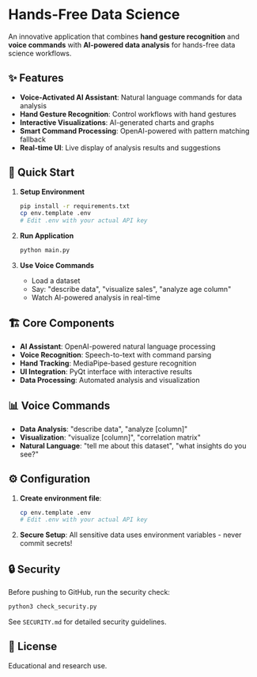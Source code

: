 # Hands-Free Data Science

An innovative application that combines **hand gesture recognition** and **voice commands** with **AI-powered data analysis** for hands-free data science workflows.

## ✨ Features

- **Voice-Activated AI Assistant**: Natural language commands for data analysis
- **Hand Gesture Recognition**: Control workflows with hand gestures
- **Interactive Visualizations**: AI-generated charts and graphs
- **Smart Command Processing**: OpenAI-powered with pattern matching fallback
- **Real-time UI**: Live display of analysis results and suggestions

## 🚀 Quick Start

1. **Setup Environment**
   ```bash
   pip install -r requirements.txt
   cp env.template .env
   # Edit .env with your actual API key
   ```

2. **Run Application**
   ```bash
   python main.py
   ```

3. **Use Voice Commands**
   - Load a dataset
   - Say: "describe data", "visualize sales", "analyze age column"
   - Watch AI-powered analysis in real-time

## 🏗️ Core Components

- **AI Assistant**: OpenAI-powered natural language processing
- **Voice Recognition**: Speech-to-text with command parsing
- **Hand Tracking**: MediaPipe-based gesture recognition
- **UI Integration**: PyQt interface with interactive results
- **Data Processing**: Automated analysis and visualization

## 📊 Voice Commands

- **Data Analysis**: "describe data", "analyze [column]"
- **Visualization**: "visualize [column]", "correlation matrix"
- **Natural Language**: "tell me about this dataset", "what insights do you see?"

## ⚙️ Configuration

1. **Create environment file**:
   ```bash
   cp env.template .env
   # Edit .env with your actual API key
   ```

2. **Secure Setup**: All sensitive data uses environment variables - never commit secrets!

## 🔒 Security

Before pushing to GitHub, run the security check:
```bash
python3 check_security.py
```

See `SECURITY.md` for detailed security guidelines.

## 📄 License

Educational and research use.
